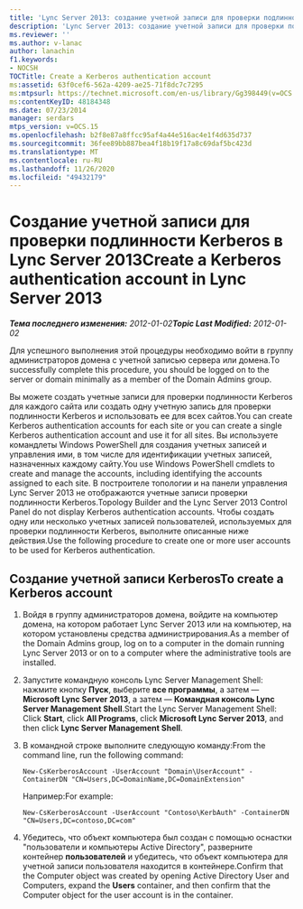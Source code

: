 ```yaml
---
title: 'Lync Server 2013: создание учетной записи для проверки подлинности Kerberos'
description: 'Lync Server 2013: создание учетной записи для проверки подлинности Kerberos.'
ms.reviewer: ''
ms.author: v-lanac
author: lanachin
f1.keywords:
- NOCSH
TOCTitle: Create a Kerberos authentication account
ms:assetid: 63f0cef6-562a-4209-ae25-71f8dc7c7295
ms:mtpsurl: https://technet.microsoft.com/en-us/library/Gg398449(v=OCS.15)
ms:contentKeyID: 48184348
ms.date: 07/23/2014
manager: serdars
mtps_version: v=OCS.15
ms.openlocfilehash: b2f8e87a8ffcc95af4a44e516ac4e1f4d635d737
ms.sourcegitcommit: 36fee89bb887bea4f18b19f17a8c69daf5bc423d
ms.translationtype: MT
ms.contentlocale: ru-RU
ms.lasthandoff: 11/26/2020
ms.locfileid: "49432179"
---
```

# <a name="create-a-kerberos-authentication-account-in-lync-server-2013"></a><span data-ttu-id="cfef7-103">Создание учетной записи для проверки подлинности Kerberos в Lync Server 2013</span><span class="sxs-lookup"><span data-stu-id="cfef7-103">Create a Kerberos authentication account in Lync Server 2013</span></span>

<div data-xmlns="http://www.w3.org/1999/xhtml">

<div class="topic" data-xmlns="http://www.w3.org/1999/xhtml" data-msxsl="urn:schemas-microsoft-com:xslt" data-cs="https://msdn.microsoft.com/">

<div data-asp="https://msdn2.microsoft.com/asp">



</div>

<div id="mainSection">

<div id="mainBody"><span data-ttu-id="cfef7-104">

<span> </span></span><span class="sxs-lookup"><span data-stu-id="cfef7-104">

<span> </span></span></span>

<span data-ttu-id="cfef7-105">_**Тема последнего изменения:** 2012-01-02_</span><span class="sxs-lookup"><span data-stu-id="cfef7-105">_**Topic Last Modified:** 2012-01-02_</span></span>

<span data-ttu-id="cfef7-106">Для успешного выполнения этой процедуры необходимо войти в группу администраторов домена с учетной записью сервера или домена.</span><span class="sxs-lookup"><span data-stu-id="cfef7-106">To successfully complete this procedure, you should be logged on to the server or domain minimally as a member of the Domain Admins group.</span></span>

<span data-ttu-id="cfef7-107">Вы можете создать учетные записи для проверки подлинности Kerberos для каждого сайта или создать одну учетную запись для проверки подлинности Kerberos и использовать ее для всех сайтов.</span><span class="sxs-lookup"><span data-stu-id="cfef7-107">You can create Kerberos authentication accounts for each site or you can create a single Kerberos authentication account and use it for all sites.</span></span> <span data-ttu-id="cfef7-108">Вы используете командлеты Windows PowerShell для создания учетных записей и управления ими, в том числе для идентификации учетных записей, назначенных каждому сайту.</span><span class="sxs-lookup"><span data-stu-id="cfef7-108">You use Windows PowerShell cmdlets to create and manage the accounts, including identifying the accounts assigned to each site.</span></span> <span data-ttu-id="cfef7-109">В построителе топологии и на панели управления Lync Server 2013 не отображаются учетные записи проверки подлинности Kerberos.</span><span class="sxs-lookup"><span data-stu-id="cfef7-109">Topology Builder and the Lync Server 2013 Control Panel do not display Kerberos authentication accounts.</span></span> <span data-ttu-id="cfef7-110">Чтобы создать одну или несколько учетных записей пользователей, используемых для проверки подлинности Kerberos, выполните описанные ниже действия.</span><span class="sxs-lookup"><span data-stu-id="cfef7-110">Use the following procedure to create one or more user accounts to be used for Kerberos authentication.</span></span>

<div>

## <a name="to-create-a-kerberos-account"></a><span data-ttu-id="cfef7-111">Создание учетной записи Kerberos</span><span class="sxs-lookup"><span data-stu-id="cfef7-111">To create a Kerberos account</span></span>

1.  <span data-ttu-id="cfef7-112">Войдя в группу администраторов домена, войдите на компьютер домена, на котором работает Lync Server 2013 или на компьютер, на котором установлены средства администрирования.</span><span class="sxs-lookup"><span data-stu-id="cfef7-112">As a member of the Domain Admins group, log on to a computer in the domain running Lync Server 2013 or on to a computer where the administrative tools are installed.</span></span>

2.  <span data-ttu-id="cfef7-113">Запустите командную консоль Lync Server Management Shell: нажмите кнопку **Пуск**, выберите **все программы**, а затем — **Microsoft Lync Server 2013**, а затем — **Командная консоль Lync Server Management Shell**.</span><span class="sxs-lookup"><span data-stu-id="cfef7-113">Start the Lync Server Management Shell: Click **Start**, click **All Programs**, click **Microsoft Lync Server 2013**, and then click **Lync Server Management Shell**.</span></span>

3.  <span data-ttu-id="cfef7-114">В командной строке выполните следующую команду:</span><span class="sxs-lookup"><span data-stu-id="cfef7-114">From the command line, run the following command:</span></span>
    
        New-CsKerberosAccount -UserAccount "Domain\UserAccount" -ContainerDN "CN=Users,DC=DomainName,DC=DomainExtension"
    
    <span data-ttu-id="cfef7-115">Например:</span><span class="sxs-lookup"><span data-stu-id="cfef7-115">For example:</span></span>
    
        New-CsKerberosAccount -UserAccount "Contoso\KerbAuth" -ContainerDN "CN=Users,DC=contoso,DC=com"

4.  <span data-ttu-id="cfef7-116">Убедитесь, что объект компьютера был создан с помощью оснастки "пользователи и компьютеры Active Directory", разверните контейнер **пользователей** и убедитесь, что объект компьютера для учетной записи пользователя находится в контейнере.</span><span class="sxs-lookup"><span data-stu-id="cfef7-116">Confirm that the Computer object was created by opening Active Directory User and Computers, expand the **Users** container, and then confirm that the Computer object for the user account is in the container.</span></span>

<span data-ttu-id="cfef7-117"></div>

</div>

<span> </span>

</div>

</div>

</span><span class="sxs-lookup"><span data-stu-id="cfef7-117"></div>

</div>

<span> </span>

</div>

</div>

</span></span></div>

